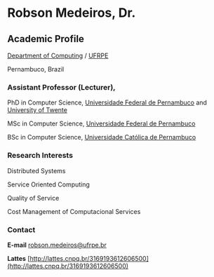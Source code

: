 # Robson Medeiros, Dr.

## Academic Profile


[Department of Computing](http://dc.ufrpe.br) / [UFRPE](http://www.ufrpe.br)

Pernambuco, Brazil



### Assistant Professor (Lecturer), 




PhD in Computer Science, [Universidade Federal de Pernambuco](https://www.ufpe.br/) and [University of Twente](https://www.utwente.nl/)

MSc in Computer Science, [Universidade Federal de Pernambuco](https://www.ufpe.br/)

BSc in Computer Science, [Universidade Católica de Pernambuco](https://portal.unicap.br/)



### Research Interests

Distributed Systems

Service Oriented Computing

Quality of Service

Cost Management of Computacional Services




### Contact
**E-mail** [robson.medeiros@ufrpe.br](mailto:robson.medeiros@ufrpe.br)

**Lattes** [http://lattes.cnpq.br/3169193612606500](http://lattes.cnpq.br/3169193612606500)
